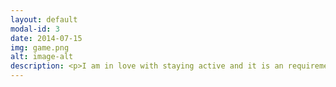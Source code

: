 ```yaml
---
layout: default
modal-id: 3
date: 2014-07-15
img: game.png
alt: image-alt
description: <p>I am in love with staying active and it is an requirement for me to keep a well balanced life. I grew up in this lifestyle and have been skiing and mountain biking for 10 years. In response, I was introduced to weight lifting and various sports in which I regularly participate. I am in love with the community that can be found when engaging in these lifestyle activities. <img class="img-responsive" src="img/collage.jpg" alt="hobbies" /><b></b><img class="img-responsive" src="img/i1.jpg" alt="volunteer" /><b></b><img class="img-responsive" src="img/i2.jpg" alt="volunteer" /><b></b><img class="img-responsive" src="img/i3.jpg" alt="volunteer" /><b></b><img class="img-responsive" src="img/i4.jpg" alt="volunteer" /><b></b><img class="img-responsive" src="img/i5.jpg" alt="volunteer" /><b></b><img class="img-responsive" src="img/i6.jpg" alt="volunteer" /><b></b><img class="img-responsive" src="img/i7.jpg" alt="volunteer" /><b></b><img class="img-responsive" src="img/i8.jpg" alt="volunteer" /><b></b>
---
```

